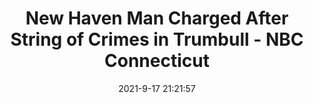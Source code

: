 ---
"title": "New Haven Man Charged After String of Crimes in Trumbull - NBC Connecticut"
"date": "2021-9-17 21:21:57"
"feed_name": "GOOGLENEWSCONSTRUCTION"
"feed_website": "https://news.google.com/search?q=construction%2Bincident&hl=en-US&gl=US&ceid=US:en"
"feed_rss": "https://news.google.com/rss/search?q=construction%2Bincident&hl=en-US&gl=US&ceid=US:en"
"link": "https://www.nbcconnecticut.com/news/local/new-haven-man-charged-after-string-of-crimes-in-trumbull/2585038/"
"file": "_posts/2021-1-1-adebd791737097ce9c166e3d7da618c6fc22d057.md"
"accident": "0"
"drilling": "0"
"dead": "0"
"injured": "0"
---